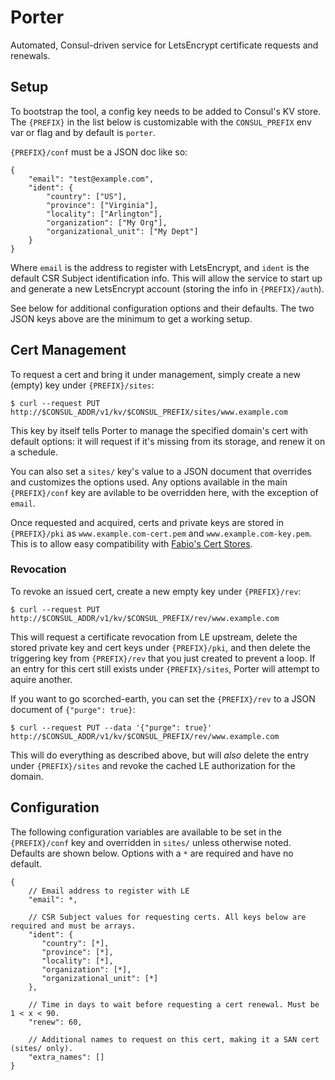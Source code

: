 Porter
======

Automated, Consul-driven service for LetsEncrypt certificate requests and renewals.

Setup
-----

To bootstrap the tool, a config key needs to be added to Consul's KV store. The `{PREFIX}` in
the list below is customizable with the `CONSUL_PREFIX` env var or flag and by default is `porter`.

`{PREFIX}/conf` must be a JSON doc like so:

    {
        "email": "test@example.com",
        "ident": {
            "country": ["US"],
            "province": ["Virginia"],
            "locality": ["Arlington"],
            "organization": ["My Org"],
            "organizational_unit": ["My Dept"]
        }
    }

Where `email` is the address to register with LetsEncrypt, and `ident` is the default CSR Subject
identification info. This will allow the service to start up and generate a new LetsEncrypt
account (storing the info in `{PREFIX}/auth`).

See below for additional configuration options and their defaults. The two JSON keys above are the
minimum to get a working setup.

Cert Management
---------------

To request a cert and bring it under management, simply create a new (empty) key under `{PREFIX}/sites`:

    $ curl --request PUT http://$CONSUL_ADDR/v1/kv/$CONSUL_PREFIX/sites/www.example.com

This key by itself tells Porter to manage the specified domain's cert with default options: it will request
if it's missing from its storage, and renew it on a schedule.

You can also set a `sites/` key's value to a JSON document that overrides and customizes the options used. Any
options available in the main `{PREFIX}/conf` key are avilable to be overridden here, with the exception of
`email`.

Once requested and acquired, certs and private keys are stored in `{PREFIX}/pki` as `www.example.com-cert.pem`
and `www.example.com-key.pem`. This is to allow easy compatibility with
[Fabio's Cert Stores](https://fabiolb.net/feature/certificate-stores/).

### Revocation

To revoke an issued cert, create a new empty key under `{PREFIX}/rev`:

    $ curl --request PUT http://$CONSUL_ADDR/v1/kv/$CONSUL_PREFIX/rev/www.example.com

This will request a certificate revocation from LE upstream, delete the stored private key and cert keys under
`{PREFIX}/pki`, and then delete the triggering key from `{PREFIX}/rev` that you just created to prevent a loop.
If an entry for this cert still exists under `{PREFIX}/sites`, Porter will attempt to aquire another.

If you want to go scorched-earth, you can set the `{PREFIX}/rev` to a JSON document of `{"purge": true}`:

    $ curl --request PUT --data '{"purge": true}' http://$CONSUL_ADDR/v1/kv/$CONSUL_PREFIX/rev/www.example.com

This will do everything as described above, but will _also_ delete the entry under `{PREFIX}/sites` and revoke
the cached LE authorization for the domain.

Configuration
-------------

The following configuration variables are available to be set in the `{PREFIX}/conf` key and overridden
in `sites/` unless otherwise noted. Defaults are shown below. Options with a `*` are required and
have no default.

    {
        // Email address to register with LE
        "email": *,

        // CSR Subject values for requesting certs. All keys below are required and must be arrays.
        "ident": {
           "country": [*],
           "province": [*],
           "locality": [*],
           "organization": [*],
           "organizational_unit": [*]
        },

        // Time in days to wait before requesting a cert renewal. Must be 1 < x < 90.
        "renew": 60,

        // Additional names to request on this cert, making it a SAN cert (sites/ only).
        "extra_names": []
    }
